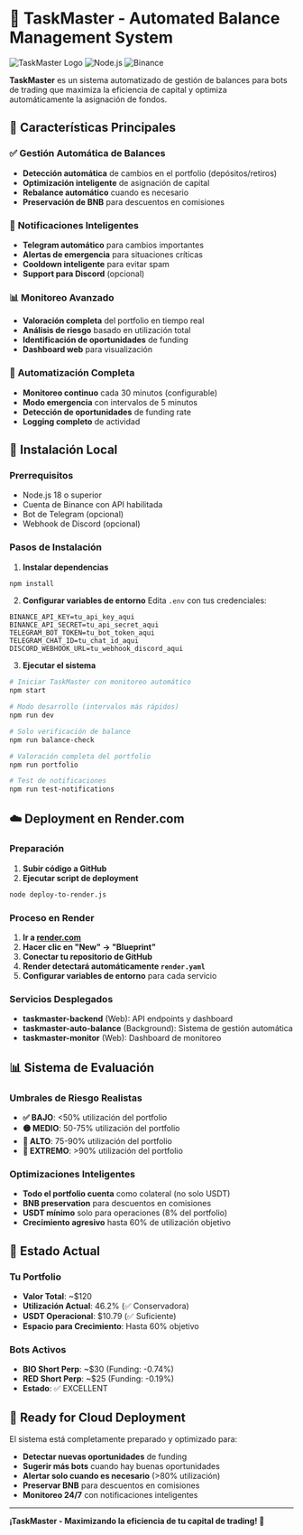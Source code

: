 # 🤖 TaskMaster - Automated Balance Management System

![TaskMaster Logo](https://img.shields.io/badge/TaskMaster-v1.0.0-blue?style=for-the-badge)
![Node.js](https://img.shields.io/badge/Node.js-18+-green?style=for-the-badge&logo=node.js)
![Binance](https://img.shields.io/badge/Binance-API-yellow?style=for-the-badge&logo=binance)

**TaskMaster** es un sistema automatizado de gestión de balances para bots de trading que maximiza la eficiencia de capital y optimiza automáticamente la asignación de fondos.

## 🎯 **Características Principales**

### ✅ **Gestión Automática de Balances**
- **Detección automática** de cambios en el portfolio (depósitos/retiros)
- **Optimización inteligente** de asignación de capital
- **Rebalance automático** cuando es necesario
- **Preservación de BNB** para descuentos en comisiones

### 📱 **Notificaciones Inteligentes** 
- **Telegram automático** para cambios importantes
- **Alertas de emergencia** para situaciones críticas
- **Cooldown inteligente** para evitar spam
- **Support para Discord** (opcional)

### 📊 **Monitoreo Avanzado**
- **Valoración completa** del portfolio en tiempo real
- **Análisis de riesgo** basado en utilización total
- **Identificación de oportunidades** de funding
- **Dashboard web** para visualización

### 🔄 **Automatización Completa**
- **Monitoreo continuo** cada 30 minutos (configurable)
- **Modo emergencia** con intervalos de 5 minutos
- **Detección de oportunidades** de funding rate
- **Logging completo** de actividad

## 🚀 **Instalación Local**

### Prerrequisitos
- Node.js 18 o superior
- Cuenta de Binance con API habilitada
- Bot de Telegram (opcional)
- Webhook de Discord (opcional)

### Pasos de Instalación

1. **Instalar dependencias**
```bash
npm install
```

2. **Configurar variables de entorno**
Edita `.env` con tus credenciales:
```env
BINANCE_API_KEY=tu_api_key_aqui
BINANCE_API_SECRET=tu_api_secret_aqui
TELEGRAM_BOT_TOKEN=tu_bot_token_aqui
TELEGRAM_CHAT_ID=tu_chat_id_aqui
DISCORD_WEBHOOK_URL=tu_webhook_discord_aqui
```

3. **Ejecutar el sistema**
```bash
# Iniciar TaskMaster con monitoreo automático
npm start

# Modo desarrollo (intervalos más rápidos)
npm run dev

# Solo verificación de balance
npm run balance-check

# Valoración completa del portfolio
npm run portfolio

# Test de notificaciones
npm run test-notifications
```

## ☁️ **Deployment en Render.com**

### Preparación

1. **Subir código a GitHub**
2. **Ejecutar script de deployment**
```bash
node deploy-to-render.js
```

### Proceso en Render

1. **Ir a [render.com](https://render.com)**
2. **Hacer clic en "New" → "Blueprint"**
3. **Conectar tu repositorio de GitHub**
4. **Render detectará automáticamente `render.yaml`**
5. **Configurar variables de entorno** para cada servicio

### Servicios Desplegados

- **taskmaster-backend** (Web): API endpoints y dashboard
- **taskmaster-auto-balance** (Background): Sistema de gestión automática
- **taskmaster-monitor** (Web): Dashboard de monitoreo

## 📊 **Sistema de Evaluación**

### Umbrales de Riesgo Realistas

- **✅ BAJO**: <50% utilización del portfolio
- **🟡 MEDIO**: 50-75% utilización del portfolio  
- **🔴 ALTO**: 75-90% utilización del portfolio
- **🚨 EXTREMO**: >90% utilización del portfolio

### Optimizaciones Inteligentes

- **Todo el portfolio cuenta** como colateral (no solo USDT)
- **BNB preservation** para descuentos en comisiones
- **USDT mínimo** solo para operaciones (8% del portfolio)
- **Crecimiento agresivo** hasta 60% de utilización objetivo

## 🔧 **Estado Actual**

### Tu Portfolio
- **Valor Total**: ~$120
- **Utilización Actual**: 46.2% (✅ Conservadora)
- **USDT Operacional**: $10.79 (✅ Suficiente)
- **Espacio para Crecimiento**: Hasta 60% objetivo

### Bots Activos
- **BIO Short Perp**: ~$30 (Funding: -0.74%)
- **RED Short Perp**: ~$25 (Funding: -0.19%)
- **Estado**: ✅ EXCELLENT

## 🚀 **Ready for Cloud Deployment**

El sistema está completamente preparado y optimizado para:
- **Detectar nuevas oportunidades** de funding
- **Sugerir más bots** cuando hay buenas oportunidades  
- **Alertar solo cuando es necesario** (>80% utilización)
- **Preservar BNB** para descuentos en comisiones
- **Monitoreo 24/7** con notificaciones inteligentes

---

**¡TaskMaster - Maximizando la eficiencia de tu capital de trading! 🚀**
